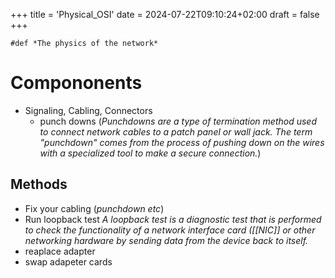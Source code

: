 +++
title = 'Physical_OSI'
date = 2024-07-22T09:10:24+02:00
draft = false
+++

    #def *The physics of the network*
# Compononents 
- Signaling, Cabling, Connectors 
	* punch downs 
	  (*Punchdowns are a type of termination method used to connect network cables to a patch panel or wall jack. The term "punchdown" comes from the process of pushing down on the wires with a specialized tool to make a secure connection.*)

## Methods 
- Fix your cabling (*punchdown etc*)
- Run loopback test
  *A loopback test is a diagnostic test that is performed to check the functionality of a network interface card ([[NIC]] or other networking hardware by sending data from the device back to itself.*
- reaplace adapter 
- swap adapeter cards